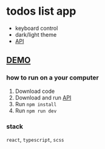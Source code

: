 # todos list app

- keyboard control
- dark/light theme
- [API](https://github.com/YegorKochetkov/todos_api)

## [DEMO](https://yegorkochetkov.github.io/todos/)

### how to run on a your computer

1. Download code
2. Download and run [API](https://github.com/YegorKochetkov/todos_api)
3. Run `npm install`
4. Run `npm run dev`

### stack

`react`, `typescript`, `scss`
